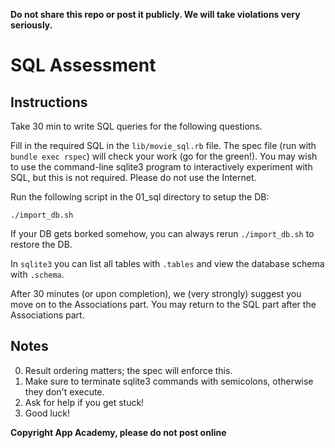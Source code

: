 **Do not share this repo or post it publicly. We will take violations
very seriously.**

# SQL Assessment

## Instructions

Take 30 min to write SQL queries for the following questions.

Fill in the required SQL in the `lib/movie_sql.rb` file. The spec file
(run with `bundle exec rspec`) will check your work (go for the
green!). You may wish to use the command-line sqlite3 program to
interactively experiment with SQL, but this is not required. Please do
not use the Internet.

Run the following script in the 01_sql directory to setup the DB:

    ./import_db.sh

If your DB gets borked somehow, you can always rerun `./import_db.sh`
to restore the DB.

In `sqlite3` you can list all tables with `.tables` and view the
database schema with `.schema`.

After 30 minutes (or upon completion), we (very strongly) suggest you
move on to the Associations part. You may return to the SQL part after
the Associations part.

## Notes

0. Result ordering matters; the spec will enforce this.
0. Make sure to terminate sqlite3 commands with semicolons, otherwise
   they don't execute.
0. Ask for help if you get stuck!
0. Good luck!

**Copyright App Academy, please do not post online**
